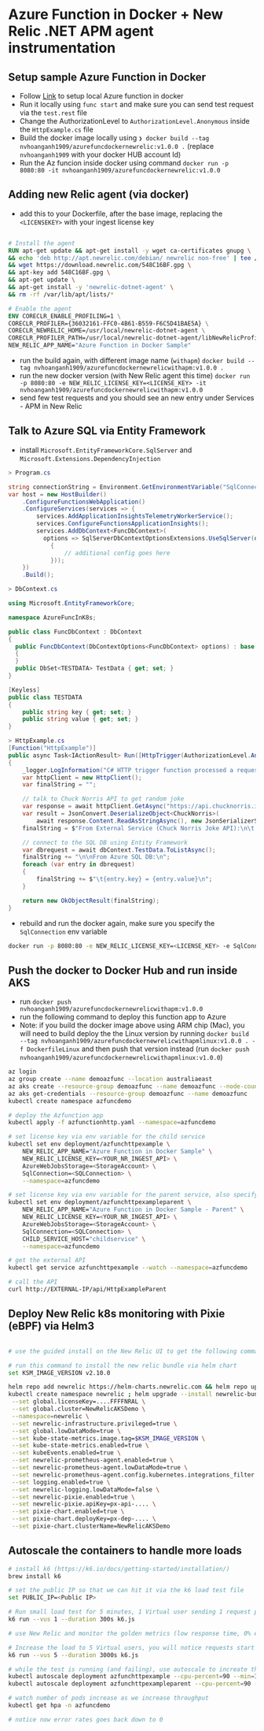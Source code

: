 # Azure Function in Docker + New Relic .NET APM agent instrumentation

## Setup sample Azure Function in Docker

- Follow [Link](https://learn.microsoft.com/en-us/azure/azure-functions/functions-deploy-container?tabs=docker%2Cbash%2Cazure-cli&pivots=programming-language-csharp) to setup local Azure function in docker
- Run it locally using `func start` and make sure you can send test request via the `test.rest` file
- Change the AuthorizationLevel to `AuthorizationLevel.Anonymous` inside the `HttpExample.cs` file
- Build the docker image locally using `❯ docker build --tag nvhoanganh1909/azurefuncdockernewrelic:v1.0.0 .` (replace `nvhoanganh1909` with your docker HUB account Id)
- Run the Az funcion inside docker using command `docker run -p 8080:80 -it nvhoanganh1909/azurefuncdockernewrelic:v1.0.0`

## Adding new Relic agent (via docker)

- add this to your Dockerfile, after the base image, replacing the `<LICENSEKEY>` with your ingest license key
```Dockerfile

# Install the agent
RUN apt-get update && apt-get install -y wget ca-certificates gnupg \
&& echo 'deb http://apt.newrelic.com/debian/ newrelic non-free' | tee /etc/apt/sources.list.d/newrelic.list \
&& wget https://download.newrelic.com/548C16BF.gpg \
&& apt-key add 548C16BF.gpg \
&& apt-get update \
&& apt-get install -y 'newrelic-dotnet-agent' \
&& rm -rf /var/lib/apt/lists/*

# Enable the agent
ENV CORECLR_ENABLE_PROFILING=1 \
CORECLR_PROFILER={36032161-FFC0-4B61-B559-F6C5D41BAE5A} \
CORECLR_NEWRELIC_HOME=/usr/local/newrelic-dotnet-agent \
CORECLR_PROFILER_PATH=/usr/local/newrelic-dotnet-agent/libNewRelicProfiler.so \
NEW_RELIC_APP_NAME="Azure Function in Docker Sample"
```

- run the build again, with different image name (`withapm`) `docker build --tag nvhoanganh1909/azurefuncdockernewrelicwithapm:v1.0.0 .`
- run the new docker version (with New Relic agent this time) `docker run -p 8080:80 -e NEW_RELIC_LICENSE_KEY=<LICENSE_KEY> -it nvhoanganh1909/azurefuncdockernewrelicwithapm:v1.0.0`
- send few test requests and you should see an new entry under Services - APM in New Relic


## Talk to Azure SQL via Entity Framework
- install `Microsoft.EntityFrameworkCore.SqlServer` and `Microsoft.Extensions.DependencyInjection`

```csharp
> Program.cs

string connectionString = Environment.GetEnvironmentVariable("SqlConnection");
var host = new HostBuilder()
    .ConfigureFunctionsWebApplication()
    .ConfigureServices(services => {
        services.AddApplicationInsightsTelemetryWorkerService();
        services.ConfigureFunctionsApplicationInsights();
        services.AddDbContext<FuncDbContext>(
          options => SqlServerDbContextOptionsExtensions.UseSqlServer(options, connectionString, b =>
            {
                // additional config goes here
            }));
    })
    .Build();

> DbContext.cs

using Microsoft.EntityFrameworkCore;

namespace AzureFuncInK8s;

public class FuncDbContext : DbContext
{
  public FuncDbContext(DbContextOptions<FuncDbContext> options) : base(options)
  {
  }
  public DbSet<TESTDATA> TestData { get; set; }
}

[Keyless]
public class TESTDATA
{
    public string key { get; set; }
    public string value { get; set; }
}

> HttpExample.cs
[Function("HttpExample")]
public async Task<IActionResult> Run([HttpTrigger(AuthorizationLevel.Anonymous, "get", "post")] HttpRequest req)
{
    _logger.LogInformation("C# HTTP trigger function processed a request.");
    var httpClient = new HttpClient();
    var finalString = "";

    // talk to Chuck Norris API to get random joke
    var response = await httpClient.GetAsync("https://api.chucknorris.io/jokes/random");
    var result = JsonConvert.DeserializeObject<ChuckNorris>(
        await response.Content.ReadAsStringAsync(), new JsonSerializerSettings { MissingMemberHandling = MissingMemberHandling.Ignore });
    finalString = $"From External Service (Chuck Norris Joke API):\n\t'{result.value}'";

    // connect to the SQL DB using Entity Framework
    var dbrequest = await dbContext.TestData.ToListAsync();
    finalString += "\n\nFrom Azure SQL DB:\n";
    foreach (var entry in dbrequest)
    {
        finalString += $"\t{entry.key} = {entry.value}\n";
    }

    return new OkObjectResult(finalString);
}
```
- rebuild and run the docker again, make sure you specify the `SqlConnection` env variable

```bash
docker run -p 8080:80 -e NEW_RELIC_LICENSE_KEY=<LICENSE_KEY> -e SqlConnection='<DBCONNECTION>' -it nvhoanganh1909/azurefuncdockernewrelicwithapm:v1.0.0
```

## Push the docker to Docker Hub and run inside AKS
- run `docker push nvhoanganh1909/azurefuncdockernewrelicwithapm:v1.0.0`
- run the following command to deploy this function app to Azure
- Note: if you build the docker image above using ARM chip (Mac), you will need to build deploy the the Linux version by running `docker build --tag nvhoanganh1909/azurefuncdockernewrelicwithapmlinux:v1.0.0 . -f DockerfileLinux` and then push that version instead (run `docker push nvhoanganh1909/azurefuncdockernewrelicwithapmlinux:v1.0.0`)

```bash
az login
az group create --name demoazfunc --location australiaeast
az aks create --resource-group demoazfunc --name demoazfunc --node-count 1 --enable-addons http_application_routing --generate-ssh-keys
az aks get-credentials --resource-group demoazfunc --name demoazfunc
kubectl create namespace azfuncdemo

# deploy the Azfunction app
kubectl apply -f azfunctionhttp.yaml --namespace=azfuncdemo

# set license key via env variable for the child service
kubectl set env deployment/azfunchttpexample \
    NEW_RELIC_APP_NAME="Azure Function in Docker Sample" \
    NEW_RELIC_LICENSE_KEY=<YOUR_NR_INGEST_API> \
    AzureWebJobsStorage=<StorageAccount> \
    SqlConnection=<SQLConnection> \
    --namespace=azfuncdemo

# set license key via env variable for the parent service, also specify the URL for the parent to talk to the child service
kubectl set env deployment/azfunchttpexampleparent \
    NEW_RELIC_APP_NAME="Azure Function in Docker Sample - Parent" \
    NEW_RELIC_LICENSE_KEY=<YOUR_NR_INGEST_API> \
    AzureWebJobsStorage=<StorageAccount> \
    SqlConnection=<SQLConnection> \
    CHILD_SERVICE_HOST="childservice" \
    --namespace=azfuncdemo

# get the external API 
kubectl get service azfunchttpexample --watch --namespace=azfuncdemo

# call the API
curl http://EXTERNAL-IP/api/HttpExampleParent
```

## Deploy New Relic k8s monitoring with Pixie (eBPF) via Helm3
```bash

# use the guided install on the New Relic UI to get the following command

# run this command to install the new relic bundle via helm chart
set KSM_IMAGE_VERSION v2.10.0

helm repo add newrelic https://helm-charts.newrelic.com && helm repo update && \
kubectl create namespace newrelic ; helm upgrade --install newrelic-bundle newrelic/nri-bundle \
 --set global.licenseKey=....FFFFNRAL \
 --set global.cluster=NewRelicAKSDemo \
 --namespace=newrelic \
 --set newrelic-infrastructure.privileged=true \
 --set global.lowDataMode=true \
 --set kube-state-metrics.image.tag=$KSM_IMAGE_VERSION \
 --set kube-state-metrics.enabled=true \
 --set kubeEvents.enabled=true \
 --set newrelic-prometheus-agent.enabled=true \
 --set newrelic-prometheus-agent.lowDataMode=true \
 --set newrelic-prometheus-agent.config.kubernetes.integrations_filter.enabled=false \
 --set logging.enabled=true \
 --set newrelic-logging.lowDataMode=false \
 --set newrelic-pixie.enabled=true \
 --set newrelic-pixie.apiKey=px-api-.... \
 --set pixie-chart.enabled=true \
 --set pixie-chart.deployKey=px-dep-.... \
 --set pixie-chart.clusterName=NewRelicAKSDemo
```

## Autoscale the containers to handle more loads

```bash
# install k6 (https://k6.io/docs/getting-started/installation/)
brew install k6

# set the public IP so that we can hit it via the k6 load test file
set PUBLIC_IP=<Public IP>

# Run small load test for 5 minutes, 1 Virtual user sending 1 request per second
k6 run --vus 1 --duration 300s k6.js

# use New Relic and monitor the golden metrics (low response time, 0% error rate)

# Increase the load to 5 Virtual users, you will notice requests start failing
k6 run --vus 5 --duration 3000s k6.js

# while the test is running (and failing), use autoscale to increate the number of pods for both child and parent service
kubectl autoscale deployment azfunchttpexample --cpu-percent=90 --min=1 --max=10 -n azfuncdemo
kubectl autoscale deployment azfunchttpexampleparent --cpu-percent=90 --min=1 --max=5 -n azfuncdemo

# watch number of pods increase as we increase throughput
kubectl get hpa -n azfuncdemo

# notice now error rates goes back down to 0
```
